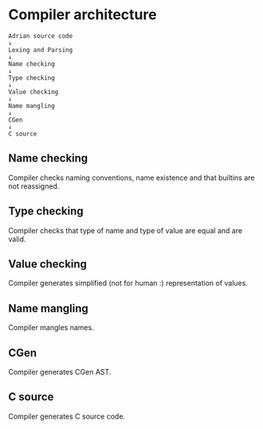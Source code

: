 # Compiler architecture

```
Adrian source code
↓
Lexing and Parsing
↓
Name checking
↓
Type checking
↓
Value checking
↓
Name mangling
↓
CGen
↓
C source
```

## Name checking

Compiler checks naming conventions, name existence and that builtins are not reassigned.

## Type checking

Compiler checks that type of name and type of value are equal and are valid.

## Value checking

Compiler generates simplified (not for human :) representation of values.

## Name mangling

Compiler mangles names.

## CGen

Compiler generates CGen AST.

## C source

Compiler generates C source code.
